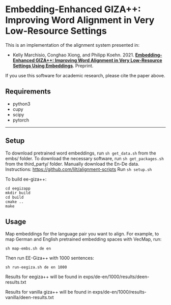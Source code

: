 Embedding-Enhanced GIZA++: Improving Word Alignment in Very Low-Resource Settings 
======================

This is an implementation of the alignment system presented in:
- Kelly Marchisio, Conghao Xiong, and Philipp Koehn. 2021. **[Embedding-Enhanced 
GIZA++: Improving Word Alignment in Very Low-Resource Settings Using
Embeddings](https://arxiv.org/abs/2104.08721)**. Preprint.


If you use this software for academic research, please cite the paper above.

Requirements
--------
- python3
- cupy
- scipy
- pytorch
--------

Setup
--------
To download pretrained word embeddings, run `sh get_data.sh` from the embs/ folder.
To download the necessary software, run `sh get_packages.sh` from the third\_party/ folder.
Manually download the En-De data. Instructions: https://github.com/lilt/alignment-scripts 
Run `sh setup.sh`

To build ee-giza++:
```
cd eegizapp 
mkdir build
cd build
cmake ..
make
```

Usage
--------

Map embeddings for the language pair you want to align. For example, to map
German and English pretrained embedding spaces with VecMap, run: 

	sh map-embs.sh de en

Then run EE-Giza++ with 1000 sentences:

	sh run-eegiza.sh de en 1000 

Results for eegiza++ will be found in exps/de-en/1000/results/deen-results.txt

Results for vanilla giza++ will be found in exps/de-en/1000/results-vanilla/deen-results.txt
